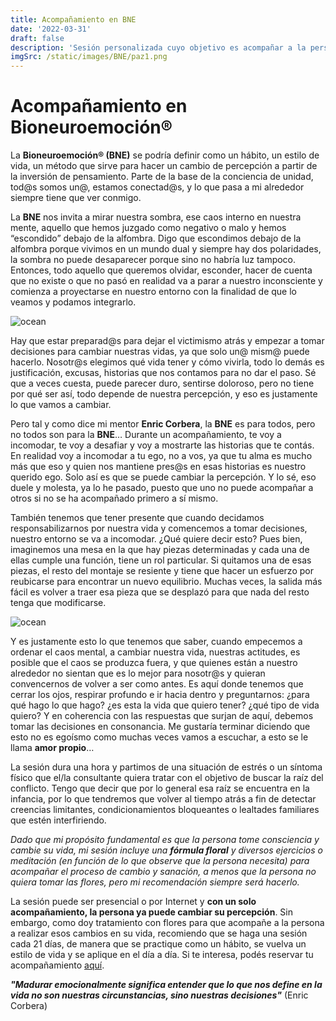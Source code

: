 ```yaml
---
title: Acompañamiento en BNE
date: '2022-03-31'
draft: false
description: 'Sesión personalizada cuyo objetivo es acompañar a la persona a hacer un cambio de percepción y que pueda vivir en coherencia con su alma'
imgSrc: /static/images/BNE/paz1.png
---
```






# Acompañamiento en Bioneuroemoción®


La **Bioneuroemoción® (BNE)** se podría definir como un hábito, un estilo de vida, un método que sirve para hacer un cambio de percepción a partir de la inversión de pensamiento. Parte de la base de la conciencia de unidad, tod@s somos un@, estamos conectad@s, y lo que pasa a mi alrededor siempre tiene que ver conmigo.

La **BNE** nos invita a mirar nuestra sombra, ese caos interno en nuestra mente, aquello que hemos juzgado como negativo o malo y hemos “escondido” debajo de la alfombra. Digo que escondimos debajo de la alfombra porque vivimos en un mundo dual y siempre hay dos polaridades, la sombra no puede desaparecer porque sino no habría luz tampoco. Entonces, todo aquello que queremos olvidar, esconder, hacer de cuenta que no existe o que no pasó en realidad va a parar a nuestro inconsciente y comienza a proyectarse en nuestro entorno con la finalidad de que lo veamos y podamos integrarlo.

<Image alt="ocean" src="/static/images/BNE/caos1.png" width={400} height={400} />

Hay que estar preparad@s para dejar el victimismo atrás y empezar a tomar decisiones para cambiar nuestras vidas, ya que solo un@ mism@ puede hacerlo. Nosotr@s elegimos qué vida tener y cómo vivirla, todo lo demás es justificación, excusas, historias que nos contamos para no dar el paso. Sé que a veces cuesta, puede parecer duro, sentirse doloroso, pero no tiene por qué ser así, todo depende de nuestra percepción, y eso es justamente lo que vamos a cambiar.

Pero tal y como dice mi mentor **Enric Corbera**, la **BNE** es para todos, pero no todos son para la **BNE**… Durante un acompañamiento, te voy a incomodar, te voy a desafiar y voy a mostrarte las historias que te contás. En realidad voy a incomodar a tu ego, no a vos, ya que tu alma es mucho más que eso y quien nos mantiene pres@s en esas historias es nuestro querido ego. Solo así es que se puede cambiar la percepción. Y lo sé, eso duele y molesta, ya lo he pasado, puesto que uno no puede acompañar a otros si no se ha acompañado primero a sí mismo.

También tenemos que tener presente que cuando decidamos responsabilizarnos por nuestra vida y comencemos a tomar decisiones, nuestro entorno se va a incomodar. ¿Qué quiere decir esto? Pues bien, imaginemos una mesa en la que hay piezas determinadas y cada una de ellas cumple una función, tiene un rol particular. Si quitamos una de esas piezas, el resto del montaje se resiente y tiene que hacer un esfuerzo por reubicarse para encontrar un nuevo equilibrio. Muchas veces, la salida más fácil es volver a traer esa pieza que se desplazó para que nada del resto tenga que modificarse.

<Image alt="ocean" src="/static/images/BNE/mente3.jpg" width={550} height={450} />

Y es justamente esto lo que tenemos que saber, cuando empecemos a ordenar el caos mental, a cambiar nuestra vida, nuestras actitudes, es posible que el caos se produzca fuera, y que quienes están a nuestro alrededor no sientan que es lo mejor para nosotr@s y quieran convencernos de volver a ser como antes. Es aquí donde tenemos que cerrar los ojos, respirar profundo e ir hacia dentro y preguntarnos: ¿para qué hago lo que hago? ¿es esta la vida que quiero tener? ¿qué tipo de vida quiero? Y en coherencia con las respuestas que surjan de aquí, debemos tomar las decisiones en consonancia. Me gustaría terminar diciendo que esto no es egoísmo como muchas veces vamos a escuchar, a esto se le llama **amor propio**…

La sesión dura una hora y partimos de una situación de estrés o un síntoma físico que el/la consultante quiera tratar con el objetivo de buscar la raíz del conflicto. Tengo que decir que por lo general esa raíz se encuentra en la infancia, por lo que tendremos que volver al tiempo atrás a fin de detectar creencias limitantes, condicionamientos bloqueantes o lealtades familiares que estén interfiriendo.

*Dado que mi propósito fundamental es que la persona tome consciencia y cambie su vida, mi sesión incluye una ***fórmula floral*** y diversos ejercicios o meditación (en función de lo que observe que la persona necesita) para acompañar el proceso de cambio y sanación, a menos que la persona no quiera tomar las flores, pero mi recomendación siempre será hacerlo.* 

La sesión puede ser presencial o por Internet y **con un solo acompañamiento, la persona ya puede cambiar su percepción**. Sin embargo, como doy tratamiento con flores para que acompañe a la persona a realizar esos cambios en su vida, recomiendo que se haga una sesión cada 21 días, de manera que se practique como un hábito, se vuelva un estilo de vida y se aplique en el día a día. Si te interesa, podés reservar tu acompañamiento [aquí](/contacto).

***"Madurar emocionalmente significa entender que lo que nos define en la vida no son nuestras circunstancias, sino nuestras decisiones"*** (Enric Corbera)



